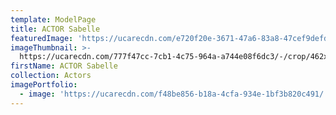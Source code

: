 ```yaml
---
template: ModelPage
title: ACTOR Sabelle
featuredImage: 'https://ucarecdn.com/e720f20e-3671-47a6-83a8-47cef9defdea/'
imageThumbnail: >-
  https://ucarecdn.com/777f47cc-7cb1-4c75-964a-a744e08f6dc3/-/crop/462x684/0,0/-/preview/
firstName: ACTOR Sabelle
collection: Actors
imagePortfolio:
  - image: 'https://ucarecdn.com/f48be856-b18a-4cfa-934e-1bf3b820c491/'
---
```


